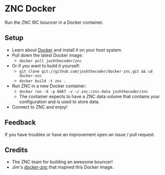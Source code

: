 ZNC Docker
==========
Run the ZNC IRC bouncer in a Docker container.

Setup
-----
 - Learn about [Docker](https://www.docker.io/) and install it on your host system.
 - Pull down the latest Docker image:
   - `docker pull joshthecoder/znc`
 - Or if you want to build it yourself:
   - `git clone git://github.com/joshthecoder/docker-znc.git && cd docker-znc`
   - `docker build -t znc .`
 - Run ZNC in a new Docker container:
   - `docker run -d -p 6667 -v ~/.znc:/znc-data joshthecoder/znc`
   - The container expects to have a ZNC data volume that contains your configuration and is used to store data.
 - Connect to ZNC and enjoy!

Feedback
--------
If you have troubles or have an improvement open an issue / pull request.

Credits
-------
 - The ZNC team for building an awesome bouncer!
 - Jim's [docker-znc](https://github.com/jimeh/docker-znc) that inspired this Docker image.
